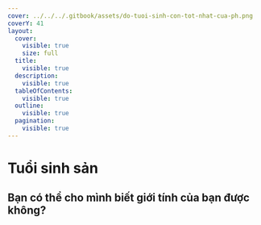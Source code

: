 ```yaml
---
cover: ../../../.gitbook/assets/do-tuoi-sinh-con-tot-nhat-cua-ph.png
coverY: 41
layout:
  cover:
    visible: true
    size: full
  title:
    visible: true
  description:
    visible: true
  tableOfContents:
    visible: true
  outline:
    visible: true
  pagination:
    visible: true
---
```


# Tuổi sinh sản

## Bạn có thể cho mình biết giới tính của bạn được không?
